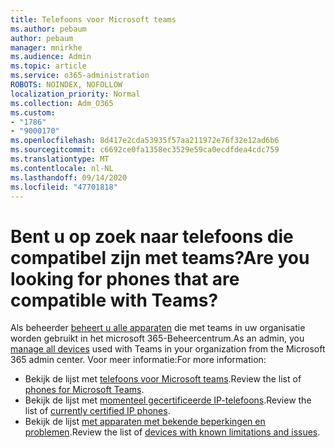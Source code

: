 ```yaml
---
title: Telefoons voor Microsoft teams
ms.author: pebaum
author: pebaum
manager: mnirkhe
ms.audience: Admin
ms.topic: article
ms.service: o365-administration
ROBOTS: NOINDEX, NOFOLLOW
localization_priority: Normal
ms.collection: Adm_O365
ms.custom:
- "1786"
- "9000170"
ms.openlocfilehash: 8d417e2cda53935f57aa211972e76f32e12ad6b6
ms.sourcegitcommit: c6692ce0fa1358ec3529e59ca0ecdfdea4cdc759
ms.translationtype: MT
ms.contentlocale: nl-NL
ms.lasthandoff: 09/14/2020
ms.locfileid: "47701818"
---
```

# <a name="are-you-looking-for-phones-that-are-compatible-with-teams"></a><span data-ttu-id="bdd25-102">Bent u op zoek naar telefoons die compatibel zijn met teams?</span><span class="sxs-lookup"><span data-stu-id="bdd25-102">Are you looking for phones that are compatible with Teams?</span></span>

<span data-ttu-id="bdd25-103">Als beheerder [beheert u alle apparaten](https://docs.microsoft.com/microsoftteams/device-management) die met teams in uw organisatie worden gebruikt in het microsoft 365-Beheercentrum.</span><span class="sxs-lookup"><span data-stu-id="bdd25-103">As an admin, you [manage all devices](https://docs.microsoft.com/microsoftteams/device-management) used with Teams in your organization from the Microsoft 365 admin center.</span></span> <span data-ttu-id="bdd25-104">Voor meer informatie:</span><span class="sxs-lookup"><span data-stu-id="bdd25-104">For more information:</span></span> 

- <span data-ttu-id="bdd25-105">Bekijk de lijst met [telefoons voor Microsoft teams](https://docs.microsoft.com/microsoftteams/phones-for-teams).</span><span class="sxs-lookup"><span data-stu-id="bdd25-105">Review the list of [phones for Microsoft Teams](https://docs.microsoft.com/microsoftteams/phones-for-teams).</span></span> 
- <span data-ttu-id="bdd25-106">Bekijk de lijst met [momenteel gecertificeerde IP-telefoons](https://docs.microsoft.com/microsoftteams/teams-ip-phones#currently-certified-ip-phones).</span><span class="sxs-lookup"><span data-stu-id="bdd25-106">Review the list of [currently certified IP phones](https://docs.microsoft.com/microsoftteams/teams-ip-phones#currently-certified-ip-phones).</span></span> 
- <span data-ttu-id="bdd25-107">Bekijk de lijst [met apparaten met bekende beperkingen en problemen](https://support.office.com/article/control-calls-using-a-headset-in-teams-65d6e104-444d-4013-b8c2-f11317dd69a8).</span><span class="sxs-lookup"><span data-stu-id="bdd25-107">Review the list of [devices with known limitations and issues](https://support.office.com/article/control-calls-using-a-headset-in-teams-65d6e104-444d-4013-b8c2-f11317dd69a8).</span></span> 